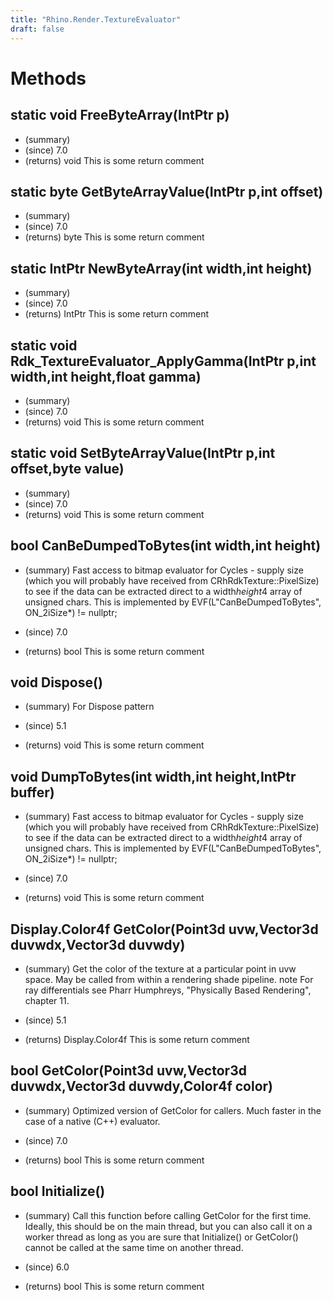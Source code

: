 ```yaml
---
title: "Rhino.Render.TextureEvaluator"
draft: false
---
```


# Methods
## static void FreeByteArray(IntPtr p)
- (summary) 
- (since) 7.0
- (returns) void This is some return comment
## static byte GetByteArrayValue(IntPtr p,int offset)
- (summary) 
- (since) 7.0
- (returns) byte This is some return comment
## static IntPtr NewByteArray(int width,int height)
- (summary) 
- (since) 7.0
- (returns) IntPtr This is some return comment
## static void Rdk_TextureEvaluator_ApplyGamma(IntPtr p,int width,int height,float gamma)
- (summary) 
- (since) 7.0
- (returns) void This is some return comment
## static void SetByteArrayValue(IntPtr p,int offset,byte value)
- (summary) 
- (since) 7.0
- (returns) void This is some return comment
## bool CanBeDumpedToBytes(int width,int height)
- (summary) 
     Fast access to bitmap evaluator for Cycles - supply size (which you will probably have received from CRhRdkTexture::PixelSize) to see
     if the data can be extracted direct to a width*height*4 array of unsigned chars.
     This is implemented by EVF(L"CanBeDumpedToBytes", ON_2iSize*) != nullptr;
     
- (since) 7.0
- (returns) bool This is some return comment
## void Dispose()
- (summary) 
     For Dispose pattern
     
- (since) 5.1
- (returns) void This is some return comment
## void DumpToBytes(int width,int height,IntPtr buffer)
- (summary) 
     Fast access to bitmap evaluator for Cycles - supply size (which you will probably have received from CRhRdkTexture::PixelSize) to see
     if the data can be extracted direct to a width*height*4 array of unsigned chars.
     This is implemented by EVF(L"CanBeDumpedToBytes", ON_2iSize*) != nullptr;
     
- (since) 7.0
- (returns) void This is some return comment
## Display.Color4f GetColor(Point3d uvw,Vector3d duvwdx,Vector3d duvwdy)
- (summary) 
     Get the color of the texture at a particular point in uvw space.
   May be called from within a rendering shade pipeline.
   note For ray differentials see Pharr Humphreys, "Physically Based Rendering", chapter 11.
     
- (since) 5.1
- (returns) Display.Color4f This is some return comment
## bool GetColor(Point3d uvw,Vector3d duvwdx,Vector3d duvwdy,Color4f color)
- (summary) 
     Optimized version of GetColor for callers.  Much faster in the case of a native (C++) evaluator.
     
- (since) 7.0
- (returns) bool This is some return comment
## bool Initialize()
- (summary) 
     Call this function before calling GetColor for the first time. Ideally, this should
   be on the main thread, but you can also call it on a worker thread as long as you
     are sure that Initialize() or GetColor() cannot be called at the same time on another thread.
     
- (since) 6.0
- (returns) bool This is some return comment
